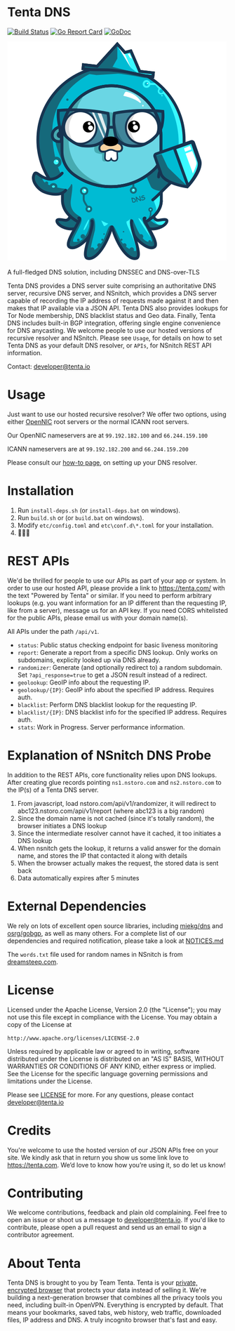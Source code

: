 Tenta DNS
=========

[![Build Status](https://travis-ci.org/tenta-browser/tenta-dns.svg?branch=master)](https://travis-ci.org/tenta-browser/tenta-dns)
[![Go Report Card](https://goreportcard.com/badge/github.com/tenta-browser/tenta-dns)](https://goreportcard.com/report/github.com/tenta-browser/tenta-dns)
[![GoDoc](https://godoc.org/github.com/tenta-browser/tenta-dns?status.svg)](https://godoc.org/github.com/tenta-browser/tenta-dns)

![Tenta Gopher](logo.png?raw=true "Tenta Gopher")

A full-fledged DNS solution, including DNSSEC and DNS-over-TLS

Tenta DNS provides a DNS server suite comprising an authoritative DNS server, recursive DNS server, and NSnitch,
which provides a DNS server capable of recording the IP address of requests made against
it and then makes that IP available via a JSON API. Tenta DNS also provides lookups for
Tor Node membership, DNS blacklist status and Geo data. Finally, Tenta DNS includes built-in
BGP integration, offering single engine convenience for DNS anycasting. We welcome people to
use our hosted versions of recursive resolver and NSnitch. Please see `Usage`,
for details on how to set Tenta DNS as your default DNS resolver, or `APIs`,
for NSnitch REST API information.

Contact: developer@tenta.io

Usage
=====

Just want to use our hosted recursive resolver? We offer two options, using either [OpenNIC](https://opennic.org)
root servers or the normal ICANN root servers.

Our OpenNIC nameservers are at `99.192.182.100` and `66.244.159.100`

ICANN nameservers are at `99.192.182.200` and `66.244.159.200`

Please consult our [how-to page](https://tenta.com/dns-setup-guides), on setting up your DNS resolver.

Installation
============

1. Run `install-deps.sh` (or `install-deps.bat` on windows).
1. Run `build.sh` or (or `build.bat` on windows).
1. Modify `etc/config.toml` and `etc\conf.d\*.toml` for your installation.
1. 🙈🙉🙊

REST APIs
=========

We'd be thrilled for people to use our APIs as part of your app or system. In order to use our hosted API, please provide
a link to https://tenta.com/ with the text "Powered by Tenta" or similar. If you need to perform arbitrary lookups (e.g.
you want information for an IP different than the requesting IP, like from a server), message us for an API key. If
you need CORS whitelisted for the public APIs, please email us with your domain name(s).

All APIs under the path `/api/v1`.

* `status`: Public status checking endpoint for basic liveness monitoring
* `report`: Generate a report from a specific DNS lookup. Only works on subdomains, explicity looked up via DNS already.
* `randomizer`: Generate (and optionally redirect to) a random subdomain. Set `?api_response=true` to get a JSON result
instead of a redirect.
* `geolookup`: GeoIP info about the requesting IP.
* `geolookup/{IP}`: GeoIP info about the specified IP address. Requires auth.
* `blacklist`: Perform DNS blacklist lookup for the requesting IP.
* `blacklist/{IP}`: DNS blacklist info for the specified IP address. Requires auth.
* `stats`: Work in Progress. Server performance information.

Explanation of NSnitch DNS Probe
================================

In addition to the REST APIs, core functionality relies upon DNS lookups. After creating glue records pointing
`ns1.nstoro.com` and `ns2.nstoro.com` to the IP(s) of a Tenta DNS server.

1. From javascript, load nstoro.com/api/v1/randomizer, it will redirect to abc123.nstoro.com/api/v1/report (where abc123 is a big random)
1. Since the domain name is not cached (since it's totally random), the browser initiates a DNS lookup
1. Since the intermediate resolver cannot have it cached, it too initiates a DNS lookup
1. When nsnitch gets the lookup, it returns a valid answer for the domain name, and stores the IP that contacted it along with details
1. When the browser actually makes the request, the stored data is sent back
1. Data automatically expires after 5 minutes

External Dependencies
=====================

We rely on lots of excellent open source libraries, including [miekg/dns](https://github.com/miekg/dns) and
[osrg/gobgp](https://github.com/osrg/gobgp), as well as many others. For a complete list of our dependencies and required notification,
please take a look at [NOTICES.md](NOTICES.md)

The `words.txt` file used for random names in NSnitch is from [dreamsteep.com](http://diginoodles.com/The_English_Open_Word_List_%28EOWL%29).

License
=======

Licensed under the Apache License, Version 2.0 (the "License");
you may not use this file except in compliance with the License.
You may obtain a copy of the License at

    http://www.apache.org/licenses/LICENSE-2.0

Unless required by applicable law or agreed to in writing, software
distributed under the License is distributed on an "AS IS" BASIS,
WITHOUT WARRANTIES OR CONDITIONS OF ANY KIND, either express or implied.
See the License for the specific language governing permissions and
limitations under the License.

Please see [LICENSE](LICENSE) for more. For any questions, please contact developer@tenta.io

Credits
=======

You're welcome to use the hosted version of our JSON APIs free on your site. We kindly ask that in return you show us some link love to https://tenta.com. We’d love to know how you’re using it, so do let us know!

Contributing
============

We welcome contributions, feedback and plain old complaining. Feel free to open
an issue or shoot us a message to developer@tenta.io. If you'd like to contribute,
please open a pull request and send us an email to sign a contributor agreement.

About Tenta
===========

Tenta DNS is brought to you by Team Tenta. Tenta is your [private, encrypted browser](https://tenta.com) that protects your data instead of selling it. We're building a next-generation browser that combines all the privacy tools you need, including built-in OpenVPN. Everything is encrypted by default. That means your bookmarks, saved tabs, web history, web traffic, downloaded files, IP address and DNS. A truly incognito browser that's fast and easy.
